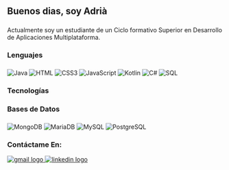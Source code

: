 <h2 align="left">Buenos dias, soy Adrià</h2>

###

<p align="left">Actualmente soy un estudiante de un Ciclo formativo Superior en Desarrollo de Aplicaciones Multiplataforma. </p>

###

<h3 align="left">Lenguajes</h3>

###
![Java](https://img.shields.io/badge/-Java-000?&logo=openjdk&logoColor=white)
![HTML](https://img.shields.io/badge/-HTML5-000?&logo=HTML5)
![CSS3](https://img.shields.io/badge/-CSS3-000?&logo=CSS3)
![JavaScript](https://img.shields.io/badge/-JavaScript-000?&logo=JavaScript)
![Kotlin](https://img.shields.io/badge/-Kotlin-000?&logo=Kotlin)
![C#](https://img.shields.io/badge/-C%23-000?&logo=c%23&logoColor=purple)
![SQL](https://img.shields.io/badge/-SQL-000?&logo=MySQL&logoColor=white)

<h3 align="left">Tecnologías</h3>

###
<!-- ![Angular](https://img.shields.io/badge/-Angular-000?&logo=Angular)
![Spring](https://img.shields.io/badge/-Spring-000?&logo=Spring)
![React](https://img.shields.io/badge/-React-000?&logo=React)
![Bootstrap5](https://img.shields.io/badge/-Bootstrap5-000?&logo=Bootstrap)
![Jquery](https://img.shields.io/badge/-Jquery-000?&logo=Jquery)-->

<h3 align="left">Bases de Datos</h3>

###
![MongoDB](https://img.shields.io/badge/-MongoDB-000?&logo=mongodb)
![MariaDB](https://img.shields.io/badge/-MariaDB-000?&logo=mariadb)
![MySQL](https://img.shields.io/badge/-MySQL-000?&logo=mysql)
![PostgreSQL](https://img.shields.io/badge/-PostgreSQL-000?&logo=postgresql)


<h3 align="left">Contáctame En:</h3>
<a href="mailto:alexandrucruceat@gmail.com" target="_blank">
    <img src="https://img.shields.io/static/v1?message=Gmail&logo=gmail&label=&color=D14836&logoColor=white&labelColor=&style=for-the-badge" alt="gmail logo"  />
</a>
<a href="https://www.linkedin.com/in/alexcruceat" target="_blank">
    <img src="https://img.shields.io/static/v1?message=LinkedIn&logo=linkedin&label=&color=0077B5&logoColor=white&labelColor=&style=for-the-badge" alt="linkedin logo"  />
</a>
